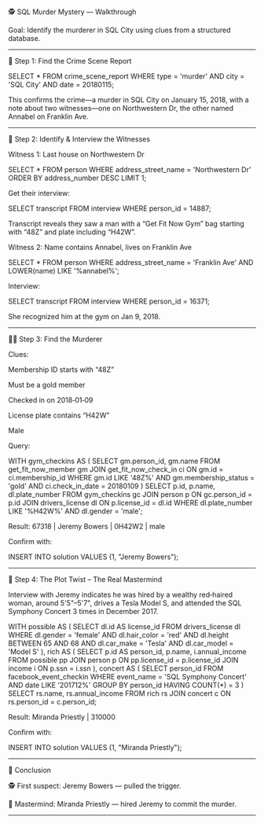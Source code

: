 🕵 SQL Murder Mystery — Walkthrough

Goal: Identify the murderer in SQL City using clues from a structured database.


---

🔎 Step 1: Find the Crime Scene Report

SELECT * 
FROM crime_scene_report 
WHERE type = 'murder' 
  AND city = 'SQL City' 
  AND date = 20180115;

This confirms the crime—a murder in SQL City on January 15, 2018, with a note about two witnesses—one on Northwestern Dr, the other named Annabel on Franklin Ave.  


---

👥 Step 2: Identify & Interview the Witnesses

Witness 1: Last house on Northwestern Dr

SELECT * 
FROM person 
WHERE address_street_name = 'Northwestern Dr' 
ORDER BY address_number DESC 
LIMIT 1;

Get their interview:

SELECT transcript 
FROM interview 
WHERE person_id = 14887;

Transcript reveals they saw a man with a “Get Fit Now Gym” bag starting with “48Z” and plate including “H42W”.  

Witness 2: Name contains Annabel, lives on Franklin Ave

SELECT * 
FROM person 
WHERE address_street_name = 'Franklin Ave' 
  AND LOWER(name) LIKE '%annabel%';

Interview:

SELECT transcript 
FROM interview 
WHERE person_id = 16371;

She recognized him at the gym on Jan 9, 2018.  


---

🕵‍♂ Step 3: Find the Murderer

Clues:

Membership ID starts with “48Z”

Must be a gold member

Checked in on 2018‑01‑09

License plate contains “H42W”

Male


Query:

WITH gym_checkins AS (
  SELECT gm.person_id, gm.name 
  FROM get_fit_now_member gm
  JOIN get_fit_now_check_in ci 
    ON gm.id = ci.membership_id
  WHERE gm.id LIKE '48Z%'
    AND gm.membership_status = 'gold'
    AND ci.check_in_date = 20180109
)
SELECT p.id, p.name, dl.plate_number
FROM gym_checkins gc
JOIN person p 
  ON gc.person_id = p.id
JOIN drivers_license dl 
  ON p.license_id = dl.id
WHERE dl.plate_number LIKE '%H42W%' 
  AND dl.gender = 'male';

Result:
67318 | Jeremy Bowers | 0H42W2 | male

Confirm with:

INSERT INTO solution VALUES (1, "Jeremy Bowers");


---

🧠 Step 4: The Plot Twist – The Real Mastermind

Interview with Jeremy indicates he was hired by a wealthy red‑haired woman, around 5'5"–5'7", drives a Tesla Model S, and attended the SQL Symphony Concert 3 times in December 2017.

WITH possible AS (
  SELECT dl.id AS license_id
  FROM drivers_license dl
  WHERE dl.gender = 'female'
    AND dl.hair_color = 'red'
    AND dl.height BETWEEN 65 AND 68
    AND dl.car_make = 'Tesla'
    AND dl.car_model = 'Model S'
),
rich AS (
  SELECT p.id AS person_id, p.name, i.annual_income
  FROM possible pp
  JOIN person p ON pp.license_id = p.license_id
  JOIN income i ON p.ssn = i.ssn
),
concert AS (
  SELECT person_id
  FROM facebook_event_checkin
  WHERE event_name = 'SQL Symphony Concert'
    AND date LIKE '201712%'
  GROUP BY person_id
  HAVING COUNT(*) = 3
)
SELECT rs.name, rs.annual_income
FROM rich rs
JOIN concert c ON rs.person_id = c.person_id;

Result:
Miranda Priestly | 310000

Confirm with:

INSERT INTO solution VALUES (1, "Miranda Priestly");


---

🥂 Conclusion

🕵 First suspect: Jeremy Bowers — pulled the trigger.

🧠 Mastermind: Miranda Priestly — hired Jeremy to commit the murder.

---
